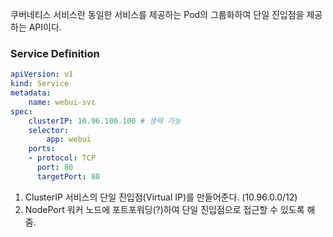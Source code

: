 쿠버네티스 서비스란 동일한 서비스를 제공하는 Pod의 그룹화하여 단일 진입점을 제공하는 API이다.

### Service Definition

```yaml
apiVersion: v1
kind: Service
metadata:
    name: webui-svc
spec:
    clusterIP: 10.96.100.100 # 생략 가능
    selector:
        app: webui
    ports:
    - protocol: TCP
      port: 80
      targetPort: 80

```

1. ClusterIP
   서비스의 단일 진입점(Virtual IP)를 만들어준다. (10.96.0.0/12)
2. NodePort
   워커 노드에 포트포워딩(?)하여 단일 진입점으로 접근할 수 있도록 해줌.
